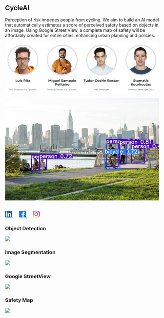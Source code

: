 ## CycleAI

Perception of risk impedes people from cycling. We aim to build an AI model that automatically estimates a score of perceived safety based on objects in an image. Using Google Street View, a complete map of safety will be affordably created for entire cities, enhancing urban planning and policies.

![background](images/team.png)

![background](images/background.jpg)

<br/>

<a href="https://www.linkedin.com/company/cycleai">
        <img alt="CycleAI LinkedIn" width="22px" src="./images/media/link.png" />
</a> &nbsp;&nbsp;&nbsp;&nbsp;

<a href="https://www.facebook.com/CycleAI">
        <img alt="CycleAI Facebook" width="22px" src="./images/media/face.png" />
</a> &nbsp;&nbsp;&nbsp;&nbsp;

<a href="https://www.instagram.com/cycle.ai">
        <img alt="CycleAI Instagram" width="22px" src="./images/media/insta.png" />
</a>

### Object Detection

![](images/object_detection.jpg)

### Image Segmentation

![](images/image_segmentation.jpg)

### Google StreetView

![](images/streetview.jpg)

### Safety Map

![](images/safety_map.jpg)
